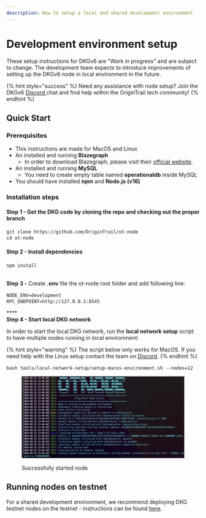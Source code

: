 ```yaml
---
description: How to setup a local and shared development environment
---
```


# Development environment setup

These setup instructions for DKGv6 are "Work in progress" and are subject to change. The development team expects to introduce improvements of setting up the DKGv6 node in local environment in the future.

{% hint style="success" %}
Need any assistance with node setup? Join the DKGv6 [Discord ](https://discord.com/invite/FCgYk2S)chat and find help within the OriginTrail tech community!
{% endhint %}

## Quick Start

### Prerequisites

* This instructions are made for MacOS and Linux
* An installed and running **Blazegraph**
  * In order to download Blazegraph, please visit their [official website](https://blazegraph.com/).
* An installed and running **MySQL**
  * You need to create empty table named **operationaldb** inside MySQL
* You should have installed **npm** and **Node.js (v16)**

### Installation steps

#### Step 1 - Get the DKG code by cloning the repo and checking out the proper branch

```
git clone https://github.com/OriginTrail/ot-node
cd ot-node
```

#### Step 2 - Install dependencies

```
npm install
```

\
**Step 3 -** Create **.env** file the ot-node root folder and add following line:

```
NODE_ENV=development
RPC_ENDPOINT=http://127.0.0.1:8545
```

****\
**Step 4 - Start local DKG network**

In order to start the local DKG network, run the **local network setup** script to have multiple nodes running in local environment:

{% hint style="warning" %}
The script below only works for MacOS. If you need help with the Linux setup contact the team on [Discord](https://discord.com/invite/FCgYk2S).
{% endhint %}

```
bash tools/local-network-setup/setup-macos-environment.sh --nodes=12
```

<figure><img src="../.gitbook/assets/Screen Shot 2023-02-22 at 14.51.44 (1).png" alt=""><figcaption><p>Successfully started node</p></figcaption></figure>

## Running nodes on testnet

For a shared development environment, we recommend deploying DKG testnet nodes on the testnet - instructions can be found [here](https://docs.origintrail.io/dkg-v6-upcoming-version/setup-instructions-dockerless).
